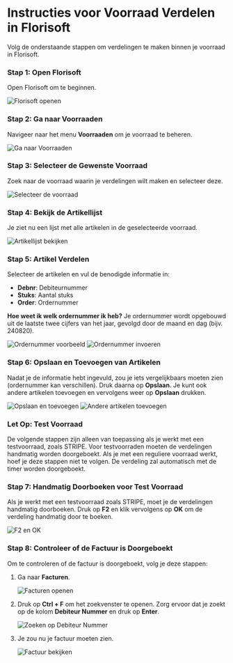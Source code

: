 # **Instructies voor Voorraad Verdelen in Florisoft**

Volg de onderstaande stappen om verdelingen te maken binnen je voorraad in Florisoft.

### **Stap 1: Open Florisoft**
Open Florisoft om te beginnen.

![Florisoft openen](https://github.com/user-attachments/assets/b42b5b0b-9398-45c8-8ce7-c29912a2baf1)

### **Stap 2: Ga naar Voorraaden**
Navigeer naar het menu **Voorraaden** om je voorraad te beheren.

![Ga naar Voorraaden](https://github.com/user-attachments/assets/e09b1b81-cff3-44be-8a8a-656e1c568852)

### **Stap 3: Selecteer de Gewenste Voorraad**
Zoek naar de voorraad waarin je verdelingen wilt maken en selecteer deze.

![Selecteer de voorraad](https://github.com/user-attachments/assets/b3ba5d12-39db-45d3-bd3d-cd7c973e108b)

### **Stap 4: Bekijk de Artikellijst**
Je ziet nu een lijst met alle artikelen in de geselecteerde voorraad.

![Artikellijst bekijken](https://github.com/user-attachments/assets/b1693bff-d8b5-4341-884f-dac9f342d110)

### **Stap 5: Artikel Verdelen**
Selecteer de artikelen en vul de benodigde informatie in:
- **Debnr**: Debiteurnummer
- **Stuks**: Aantal stuks
- **Order**: Ordernummer

**Hoe weet ik welk ordernummer ik heb?** Je ordernummer wordt opgebouwd uit de laatste twee cijfers van het jaar, gevolgd door de maand en dag (bijv. 240820).

![Ordernummer voorbeeld](https://github.com/user-attachments/assets/fb49745b-5be3-487f-a2c9-10905ebcff36)
![Ordernummer invoeren](https://github.com/user-attachments/assets/0baaebfb-5895-4083-a8f6-27f9751d87e1)

### **Stap 6: Opslaan en Toevoegen van Artikelen**
Nadat je de informatie hebt ingevuld, zou je iets vergelijkbaars moeten zien (ordernummer kan verschillen). Druk daarna op **Opslaan**. Je kunt ook andere artikelen toevoegen en vervolgens weer op **Opslaan** drukken.

![Opslaan en toevoegen](https://github.com/user-attachments/assets/b97fce5a-0d15-4231-ae37-647b12ed324b)
![Andere artikelen toevoegen](https://github.com/user-attachments/assets/e1e3277a-8648-4d8f-812b-25d5f157be5d)

### **Let Op: Test Voorraad**
De volgende stappen zijn alleen van toepassing als je werkt met een testvoorraad, zoals STRIPE. Voor testvoorraden moeten de verdelingen handmatig worden doorgeboekt. Als je met een reguliere voorraad werkt, hoef je deze stappen niet te volgen. De verdeling zal automatisch met de timer worden doorgeboekt.

### **Stap 7: Handmatig Doorboeken voor Test Voorraad**
Als je werkt met een testvoorraad zoals STRIPE, moet je de verdelingen handmatig doorboeken. Druk op **F2** en klik vervolgens op **OK** om de verdeling handmatig door te boeken.

![F2 en OK](https://github.com/user-attachments/assets/c94fca8d-babc-4f7c-acbc-60e0ccc8f278)

### **Stap 8: Controleer of de Factuur is Doorgeboekt**
Om te controleren of de factuur is doorgeboekt, volg je deze stappen:

1. Ga naar **Facturen**.

   ![Facturen openen](https://github.com/user-attachments/assets/787b0dc7-6487-40a1-a0dd-6508542ea3b7)

2. Druk op **Ctrl + F** om het zoekvenster te openen. Zorg ervoor dat je zoekt op de kolom **Debiteur Nummer** en druk op **Enter**.

   ![Zoeken op Debiteur Nummer](https://github.com/user-attachments/assets/8e2a60a8-5fab-4a5a-816a-2ce593469944)

3. Je zou nu je factuur moeten zien.

   ![Factuur bekijken](https://github.com/user-attachments/assets/bf07d35f-2e10-4392-abff-6c9b870cbea3)
